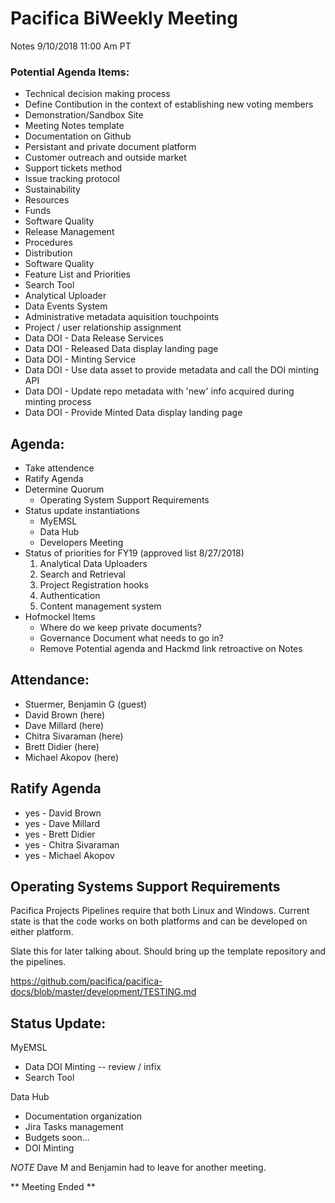 # Pacifica BiWeekly Meeting
Notes 9/10/2018 11:00 Am PT

### Potential Agenda Items:

* Technical decision making process
* Define Contibution in the context of establishing new voting members
* Demonstration/Sandbox Site
* Meeting Notes template
* Documentation on Github
* Persistant and private document platform
* Customer outreach and outside market
* Support tickets method
* Issue tracking protocol
* Sustainability
* Resources
* Funds
* Software Quality
* Release Management
* Procedures
* Distribution
* Software Quality
* Feature List and Priorities
* Search Tool
* Analytical Uploader
* Data Events System
* Administrative metadata aquisition touchpoints
* Project / user relationship assignment
* Data DOI - Data Release Services
* Data DOI - Released Data display landing page
* Data DOI - Minting Service
* Data DOI - Use data asset to provide metadata and call the DOI minting API
* Data DOI - Update repo metadata with 'new' info acquired during minting process
* Data DOI -  Provide Minted Data display landing page

## Agenda:

* Take attendence
* Ratify Agenda
* Determine Quorum
  * Operating System Support Requirements
* Status update instantiations
  * MyEMSL
  * Data Hub
  * Developers Meeting
* Status of priorities for FY19 (approved list 8/27/2018)
  1. Analytical Data Uploaders
  2. Search and Retrieval
  3. Project Registration hooks
  4. Authentication
  5. Content management system
* Hofmockel Items
  * Where do we keep private documents?
  * Governance Document what needs to go in?
  * Remove Potential agenda and Hackmd link retroactive on Notes

## Attendance:
* Stuermer, Benjamin G (guest)
* David Brown (here)
* Dave Millard (here)
* Chitra Sivaraman (here)
* Brett Didier (here)
* Michael Akopov (here)

## Ratify Agenda
* yes - David Brown
* yes - Dave Millard
* yes - Brett Didier
* yes - Chitra Sivaraman
* yes - Michael Akopov

## Operating Systems Support Requirements

Pacifica Projects Pipelines require that both Linux and Windows. Current state is that the code works on both platforms and can be developed on either platform.

Slate this for later talking about. Should bring up the template repository and the pipelines.

https://github.com/pacifica/pacifica-docs/blob/master/development/TESTING.md

## Status Update:
MyEMSL 
* Data DOI Minting -- review / infix
* Search Tool

Data Hub
* Documentation organization
* Jira Tasks management
* Budgets soon...
* DOI Minting

*NOTE* Dave M and Benjamin had to leave for another meeting.

** Meeting Ended **
